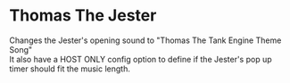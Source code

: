 # Thomas The Jester
Changes the Jester's opening sound to "Thomas The Tank Engine Theme Song"
<br> It also have a HOST ONLY config option to define if the Jester's pop up timer should fit the music length.
